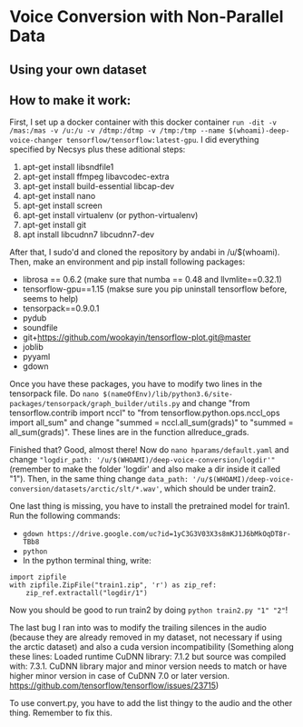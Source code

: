 # Voice Conversion with Non-Parallel Data
## Using your own dataset


## How to make it work:
First, I set up a docker container with this docker container `run -dit -v /mas:/mas -v /u:/u -v /dtmp:/dtmp -v /tmp:/tmp --name $(whoami)-deep-voice-changer tensorflow/tensorflow:latest-gpu`. I did everything specified by Necsys plus these aditional steps:

1. apt-get install libsndfile1
2. apt-get install ffmpeg libavcodec-extra
3. apt-get install build-essential libcap-dev
4. apt-get install nano
5. apt-get install screen
6. apt-get install virtualenv (or python-virtualenv)
7. apt-get install git
8. apt install libcudnn7 libcudnn7-dev

After that, I sudo'd and cloned the repository by andabi in /u/$(whoami). Then, make an environment and pip install following packages: 

* librosa == 0.6.2 (make sure that numba == 0.48 and llvmlite==0.32.1)
* tensorflow-gpu==1.15 (makse sure you pip uninstall tensorflow before, seems to help)
* tensorpack==0.9.0.1
* pydub
* soundfile
* git+https://github.com/wookayin/tensorflow-plot.git@master
* joblib
* pyyaml
* gdown

Once you have these packages, you have to modify two lines in the tensorpack file. Do `nano $(nameOfEnv)/lib/python3.6/site-packages/tensorpack/graph_builder/utils.py` and change "from tensorflow.contrib import nccl" to "from tensorflow.python.ops.nccl_ops import all_sum" and change "summed = nccl.all_sum(grads)" to "summed = all_sum(grads)". These lines are in the function allreduce_grads. 

Finished that? Good, almost there! Now do `nano hparams/default.yaml` and change `"logdir_path: '/u/$(WHOAMI)/deep-voice-conversion/logdir'"` (remember to make the folder 'logdir' and also make a dir inside it called "1"). Then, in the same thing change `data_path: '/u/$(WHOAMI)/deep-voice-conversion/datasets/arctic/slt/*.wav'`, which should be under train2. 

One last thing is missing, you have to install the pretrained model for train1. Run the following commands:

* `gdown https://drive.google.com/uc?id=1yC3G3V03X3s8mKJ1J6bMkOqDT8r-TBb8`
* `python`
* In the python terminal thing, write:

```
import zipfile
with zipfile.ZipFile("train1.zip", 'r') as zip_ref:
    zip_ref.extractall("logdir/1")
```

Now you should be good to run train2 by doing `python train2.py "1" "2"`!

The last bug I ran into was to modify the trailing silences in the audio (because they are already removed in my dataset, not necessary if using the arctic dataset) and also a cuda version incompatibility (Something along these lines: Loaded runtime CuDNN library: 7.1.2 but source was compiled with: 7.3.1. CuDNN library major and minor version needs to match or have higher minor version in case of CuDNN 7.0 or later version. https://github.com/tensorflow/tensorflow/issues/23715)


To use convert.py, you have to add the list thingy to the audio and the other thing. Remember to fix this.
